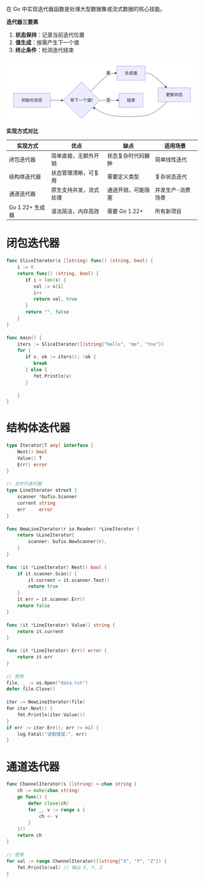在 Go 中实现迭代器函数是处理大型数据集或流式数据的核心技能。

**迭代器三要素**

1. ​**​状态保持​**​：记录当前迭代位置
2. ​**​值生成​**​：按需产生下一个值
3. ​**​终止条件​**​：检测迭代结束

![](image/range迭代器实现_time_1.png)
**实现方式对比**

| ​**​实现方式​**​ | ​**​优点​**​  | ​**​缺点​**​  | ​**​适用场景​**​ |
| ------------ | ----------- | ----------- | ------------ |
| 闭包迭代器        | 简单直接，无额外开销  | 状态复杂时代码臃肿   | 简单线性迭代       |
| 结构体迭代器       | 状态管理清晰，可复用  | 需要定义类型      | 复杂状态迭代       |
| 通道迭代器        | 原生支持并发，流式处理 | 通道开销，可能阻塞   | 并发生产-消费场景    |
| Go 1.22+ 生成器 | 语法简洁，内存高效   | 需要 Go 1.22+ | 所有新项目        |
# 闭包迭代器

```go
func SliceIterator(s []string) func() (string, bool) {  
    i := 0  
    return func() (string, bool) {  
       if i < len(s) {  
          val := s[i]  
          i++  
          return val, true  
       }  
       return "", false  
    }  
}  
  
func main() {  
    iters := SliceIterator([]string{"hello", "me", "too"})  
    for {  
       if v, ok := iters(); !ok {  
          break  
       } else {  
          fmt.Println(v)  
       }  
  
    }  
}
```
# 结构体迭代器

```go
type Iterator[T any] interface {
    Next() bool
    Value() T
    Err() error
}

// 文件行迭代器
type LineIterator struct {
    scanner *bufio.Scanner
    current string
    err     error
}

func NewLineIterator(r io.Reader) *LineIterator {
    return &LineIterator{
        scanner: bufio.NewScanner(r),
    }
}

func (it *LineIterator) Next() bool {
    if it.scanner.Scan() {
        it.current = it.scanner.Text()
        return true
    }
    it.err = it.scanner.Err()
    return false
}

func (it *LineIterator) Value() string {
    return it.current
}

func (it *LineIterator) Err() error {
    return it.err
}

// 使用
file, _ := os.Open("data.txt")
defer file.Close()

iter := NewLineIterator(file)
for iter.Next() {
    fmt.Println(iter.Value())
}
if err := iter.Err(); err != nil {
    log.Fatal("读取错误:", err)
}
```
# 通道迭代器

```go
func ChannelIterator(s []string) <-chan string {
    ch := make(chan string)
    go func() {
        defer close(ch)
        for _, v := range s {
            ch <- v
        }
    }()
    return ch
}

// 使用
for val := range ChannelIterator([]string{"X", "Y", "Z"}) {
    fmt.Println(val) // 输出 X, Y, Z
}
```
